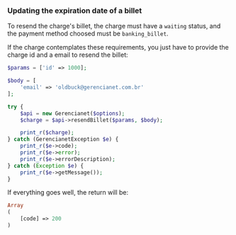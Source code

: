 ### Updating the expiration date of a billet

To resend the charge's billet, the charge must have a `waiting` status, and the payment method choosed must be `banking_billet`.

If the charge contemplates these requirements, you just have to provide the charge id and a email to resend the billet:

```php
$params = ['id' => 1000];

$body = [
    'email' => 'oldbuck@gerencianet.com.br'
];

try {
    $api = new Gerencianet($options);
    $charge = $api->resendBillet($params, $body);

    print_r($charge);
} catch (GerencianetException $e) {
    print_r($e->code);
    print_r($e->error);
    print_r($e->errorDescription);
} catch (Exception $e) {
    print_r($e->getMessage());
}

```

If everything goes well, the return will be:

```php
Array
(
    [code] => 200
)
```
